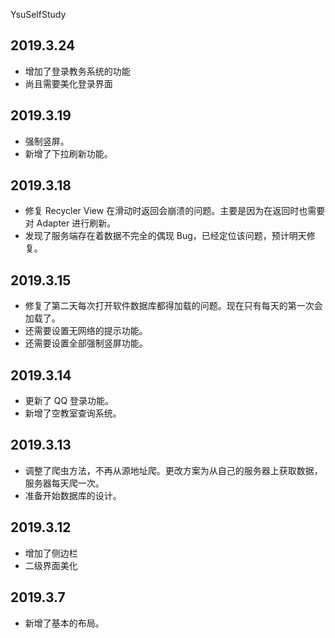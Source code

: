 YsuSelfStudy

## 2019.3.24
- 增加了登录教务系统的功能
- 尚且需要美化登录界面

## 2019.3.19
- 强制竖屏。
- 新增了下拉刷新功能。
## 2019.3.18
- 修复 Recycler View 在滑动时返回会崩溃的问题。主要是因为在返回时也需要对 Adapter 进行刷新。
- 发现了服务端存在着数据不完全的偶现 Bug，已经定位该问题，预计明天修复。
## 2019.3.15
- 修复了第二天每次打开软件数据库都得加载的问题。现在只有每天的第一次会加载了。
- 还需要设置无网络的提示功能。
- 还需要设置全部强制竖屏功能。

## 2019.3.14
- 更新了 QQ 登录功能。
- 新增了空教室查询系统。

## 2019.3.13
- 调整了爬虫方法，不再从源地址爬。更改方案为从自己的服务器上获取数据，服务器每天爬一次。
- 准备开始数据库的设计。
## 2019.3.12
- 增加了侧边栏
- 二级界面美化

## 2019.3.7
- 新增了基本的布局。
